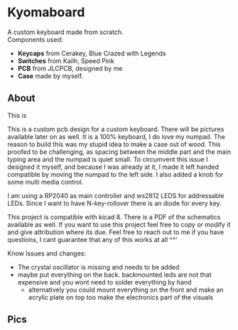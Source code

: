 # Kyomaboard

A custom keyboard made from scratch. \
Components used:
- __Keycaps__ from Cerakey, Blue Crazed with Legends
- __Switches__ from Kailh, Speed Pink
- __PCB__ from JLCPCB, designed by me
- __Case__ made by myself. 
## About
This is 


This is a custom pcb design for a custom keyboard. There will be pictures available later on as well.
It is a 100% keyboard, I do love my numpad. The reason to build this was my stupid idea to make a case out of wood.
This proofed to be challenging, as spacing between the middle part and the main typing area and the numpad is quiet small.
To circumvent this issue I designed it myself, and because I was already at it, I made it left handed compatible by moving the numpad to the left side.
I also added a knob for some multi media control.

I am using a RP2040 as main controller and ws2812 LEDS for addressable LEDs.
Since I want to have N-key-rollover there is an diode for every key.


This project is compatible with kicad 8. There is a PDF of the schematics available as well.
If you want to use this project feel free to copy or modify it and give attribution where its due.
Feel free to reach out to me if you have questions, I cant guarantee that any of this works at all ^^'

Know Issues and changes:
- The crystal oscillator is missing and needs to be added
- maybe put everything on the back. backmounted leds are not that expensive and you wont need to solder everything by hand
  - alternatively you could mount everything on the front and make an acrylic plate on top too make the electronics part of the visuals

## Pics
